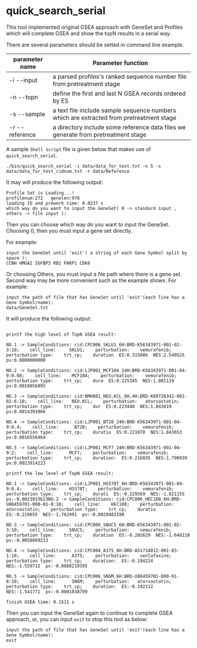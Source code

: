 <a name="quick_search_serial.doc"></a>
# quick_search_serial #

This tool implemented original GSEA approach with GeneSet and Profiles
which will complete GSEA and show the topN results in a serial way.

There are several parameters should be setted in command line example.

| parameter name | Parameter function |
| -------------- | -------------------|
| -i --input | a parsed profiles's ranked sequence number file from pretreatment stage |
| -n --topn | define the first and last N GSEA records ordered by ES |
| -s --sample | a text file include sample sequence numbers which are extracted from pretreatment stage |
| -r --reference | a directory include some reference data files we generate from pretreatment stage |


A sample `Shell script` file is given below that makes use of `quick_search_serial`.

```shell
./bin/quick_search_serial -i data/data_for_test.txt -n 5 -s data/data_for_test_cidnum.txt -r data/Reference
```

It may will produce the following output:
```shell
Profile Set is Loading...!
profilenum:272	 genelen:978
loading IO and prework time: 0.0237 s
which way do you want to input the GeneSet( 0 -> standard input , others -> file input ):
```

Then you can choose which way do you want to input the GeneSet. 
Choosing 0, then you must input a gene set directly. 

For example:
```shell
input the GeneSet until 'exit'( a string of each Gene Symbol split by space ):
CCNH HMGA2 IGFBP3 RB1 PARP1 CDK6
```

Or choosing Others, you must input a file path where there is a gene set. 
Second way may be more convenient such as the example shows.
For example:
```shell
input the path of file that has GeneSet until 'exit'(each line has a Gene Symbol/name):
data/GeneSet.txt
```

It will produce the following output:
```shell

printf the high level of TopN GSEA result:

NO.1 -> SampleConditions: cid:CPC006_SKLU1_6H:BRD-K56343971-001-02-3:10;    cell_line:     SKLU1;    perturbation:    vemurafenib;    perturbation type:    trt_cp;    duration  ES:0.315086  NES:2.540525  pv:0.0000000000

NO.2 -> SampleConditions: cid:LJP001_MCF10A_24H:BRD-K56343971-001-04-9:0.08;    cell_line:    MCF10A;    perturbation:    vemurafenib;    perturbation type:    trt_cp;    dura  ES:0.225345  NES:1.881119  pv:0.0010856895

NO.3 -> SampleConditions: cid:NMH001_NEU.KCL_6H.4H:BRD-K69726342-001-02-6:10;    cell_line:   NEU.KCL;    perturbation:   atorvastatin;    perturbation type:    trt_cp;    dur  ES:0.223448  NES:1.843819  pv:0.0014393966

NO.4 -> SampleConditions: cid:LJP001_BT20_24H:BRD-K56343971-001-04-9:0.4;    cell_line:      BT20;    perturbation:    vemurafenib;    perturbation type:    trt_cp;    duratio  ES:0.221078  NES:1.843653  pv:0.0016556464

NO.5 -> SampleConditions: cid:LJP001_MCF7_24H:BRD-K56343971-001-04-9:2;    cell_line:      MCF7;    perturbation:    vemurafenib;    perturbation type:    trt_cp;    duration:  ES:0.216035  NES:1.790939  pv:0.0023914223

printf the low level of TopN GSEA result:

NO.1 -> SampleConditions: cid:LJP001_HS578T_6H:BRD-K56343971-001-04-9:0.4;    cell_line:    HS578T;    perturbation:    vemurafenib;    perturbation type:    trt_cp;    durati  ES:-0.229569  NES:-1.821155  pv:-0.0023933623NO.2 -> SampleConditions: cid:CPC006_HEC108_6H:BRD-U88459701-000-01-8:10;    cell_line:    HEC108;    perturbation:   atorvastatin;    perturbation type:    trt_cp;    duratio  ES:-0.219655  NES:-1.762991  pv:-0.0029483190

NO.3 -> SampleConditions: cid:CPC006_SNUC5_6H:BRD-K56343971-001-02-3:10;    cell_line:     SNUC5;    perturbation:    vemurafenib;    perturbation type:    trt_cp;    duration  ES:-0.202629  NES:-1.648118  pv:-0.0058889213

NO.4 -> SampleConditions: cid:CPC004_A375_6H:BRD-A51714012-001-03-1:10;    cell_line:      A375;    perturbation:    venlafaxine;    perturbation type:    trt_cp;    duration:  ES:-0.194224  NES:-1.559712  pv:-0.0068219395

NO.5 -> SampleConditions: cid:CPC006_SNGM_6H:BRD-U88459701-000-01-8:10;    cell_line:      SNGM;    perturbation:   atorvastatin;    perturbation type:    trt_cp;    duration:  ES:-0.192112  NES:-1.541771  pv:-0.0081038799

finish GSEA time: 0.1511 s
```

Then you can input the GeneSet again to continue to complete GSEA approach,
or, you can input `exit` to stop this tool as below:
```shell
input the path of file that has GeneSet until 'exit'(each line has a Gene Symbol/name):
exit
```
